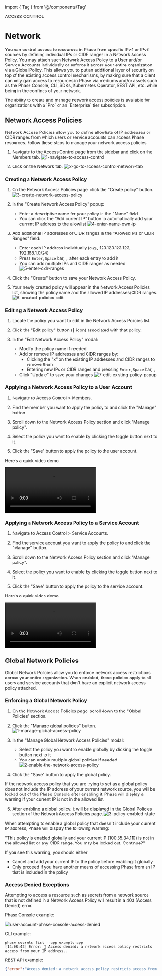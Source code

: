 import { Tag } from '@/components/Tag'

<Tag variant="small">ACCESS CONTROL</Tag>

# Network

You can control access to resources in Phase from specific IPv4 or IPv6 sources by defining individual IPs or CIDR ranges in a Network Access Policy. You may attach such Network Access Policy to a User and/or Service Accounts individually or enforce it across your entire organization via a Global Policy. This allows you to put an additional layer of security on top of the existing access control mechanisms, by making sure that a client can only gain access to resources in Phase via mediums and/or assets such as the Phase Console, CLI, SDKs, Kubernetes Operator, REST API, etc. while being in the confines of your network.

<Note>
 The ability to create and manage network access policies is available for organizations with a `Pro` or an `Enterprise` tier subscription.
</Note>

## Network Access Policies

Network Access Policies allow you to define allowlists of IP addresses or CIDR ranges from which users or service accounts can access Phase resources. Follow these steps to manage your network access policies:

1. Navigate to the Access Control page from the sidebar and click on the Members tab.
![1-navigate-to-access-control](/assets/images/console/access-control/roles/switch-user-role/1-navigate-to-access-control.png)

2. Click on the Network tab.
![2-go-to-access-control-network-tab](/assets/images/console/access-control/network/access-policy/2-go-to-access-control-network-tab.png)

### Creating a Network Access Policy

1. On the Network Access Policies page, click the "Create policy" button.
![3-create-network-access-policy](/assets/images/console/access-control/network/access-policy/3-create-network-access-policy.png)

2. In the "Create Network Access Policy" popup:
   - Enter a descriptive name for your policy in the "Name" field
   - You can click the "Add current IP" button to automatically add your current IP address to the allowlist
![4-enter-name-own-ip](/assets/images/console/access-control/network/access-policy/4-enter-name-own-ip.png)

3. Add additional IP addresses or CIDR ranges in the "Allowed IPs or CIDR Ranges" field:
   - Enter each IP address individually (e.g., 123.123.123.123, 192.168.1.0/24)
   - Press `Enter`, `Space` bar, `,` after each entry to add it
   - You can add multiple IPs and CIDR ranges as needed
![5-enter-cidr-ranges](/assets/images/console/access-control/network/access-policy/5-enter-cidr-ranges.png)

4. Click the "Create" button to save your Network Access Policy.

5. Your newly created policy will appear in the Network Access Policies list, showing the policy name and the allowed IP addresses/CIDR ranges.
![6-created-policies-edit](/assets/images/console/access-control/network/access-policy/6-created-policies-edit.png)

### Editing a Network Access Policy

1. Locate the policy you want to edit in the Network Access Policies list.

2. Click the "Edit policy" button (📝 icon) associated with that policy.

3. In the "Edit Network Access Policy" modal:
   - Modify the policy name if needed
   - Add or remove IP addresses and CIDR ranges by:
     - Clicking the "x" on the existing IP addresses and CIDR ranges to remove them
     - Entering new IPs or CIDR ranges and pressing `Enter`, `Space` bar, `,`
   - Click "Update" to save your changes
![7-edit-existing-policy-popup](/assets/images/console/access-control/network/access-policy/7-edit-existing-policy-popup.png)

### Applying a Network Access Policy to a User Account

1. Navigate to Access Control > Members.

2. Find the member you want to apply the policy to and click the "Manage" button.

3. Scroll down to the Network Access Policy section and click "Manage policy".

4. Select the policy you want to enable by clicking the toggle button next to it.

5. Click the "Save" button to apply the policy to the user account.

Here's a quick video demo:

<div className="video-container">
  <video controls>
    <source src="/assets/images/console/access-control/network/applying-network-policy/user-accounts.mp4" type="video/mp4" />
    Your browser does not support the video tag.
  </video>
</div>

### Applying a Network Access Policy to a Service Account

1. Navigate to Access Control > Service Accounts.

2. Find the service account you want to apply the policy to and click the "Manage" button.

3. Scroll down to the Network Access Policy section and click "Manage policy".

4. Select the policy you want to enable by clicking the toggle button next to it.

5. Click the "Save" button to apply the policy to the service account.

Here's a quick video demo:

<div className="video-container">
  <video controls>
    <source src="/assets/images/console/access-control/network/applying-network-policy/service-accounts.mp4" type="video/mp4" />
    Your browser does not support the video tag.
  </video>
</div>

## Global Network Policies

Global Network Policies allow you to enforce network access restrictions across your entire organization. When enabled, these policies apply to all users and service accounts that don't have an explicit network access policy attached.

### Enforcing a Global Network Policy

1. On the Network Access Policies page, scroll down to the "Global Policies" section.

2. Click the "Manage global policies" button.
![1-manage-global-access-policy](/assets/images/console/access-control/network/global-access-policy/1-manage-global-access-policy.png)

3. In the "Manage Global Network Access Policies" modal:
   - Select the policy you want to enable globally by clicking the toggle button next to it
   - You can enable multiple global policies if needed
![2-enable-the-network-access-policy](/assets/images/console/access-control/network/global-access-policy/2-enable-the-network-access-policy.png)

4. Click the "Save" button to apply the global policy.

<Warning>
If the network access policy that you are trying to set as a global policy does not include the IP address of your current network source, you will be locked out of the Phase Console after enabling it. Phase will display a warning if your current IP is not in the allowed list.
</Warning>

5. After enabling a global policy, it will be displayed in the Global Policies section of the Network Access Policies page.
![3-policy-enabled-state](/assets/images/console/access-control/network/global-access-policy/3-policy-enabled-state.png)

When attempting to enable a global policy that doesn't include your current IP address, Phase will display the following warning:

"This policy is enabled globally and your current IP (100.85.34.110) is not in the allowed list or any CIDR range. You may be locked out. Continue?"

If you see this warning, you should either:
- Cancel and add your current IP to the policy before enabling it globally
- Only proceed if you have another means of accessing Phase from an IP that is included in the policy

### Access Denied Exceptions

Attempting to access a resource such as secrets from a network source that is not defined in a Network Access Policy will result in a 403 (Access Denied) error.

Phase Console example:

![user-account-phase-console-access-denied](/assets/images/console/access-control/network/applying-network-policy/user-account-phase-console-access-denied.png)

CLI example:
```fish
phase secrets list --app example-app
[14:08:42] Error: 🚫 Access denied: a network access policy restricts access from your IP address.. 
```

REST API example:
```json
{"error":"Access denied: a network access policy restricts access from your IP address."}
```